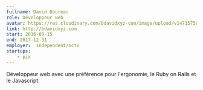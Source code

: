 ```yaml
---
fullname: David Boureau
role: Développeur web
avatar: https://res.cloudinary.com/bdavidxyz-com/image/upload/v1471575050/menice3_reoxvv.png
link: http://bdavidxyz.com
start: 2016-09-15
end: 2017-12-31
employer:  independent/octo
startups:
    - pix
---
```


Développeur web avec une préférence pour l'ergonomie, le Ruby on Rails et le Javascript.
